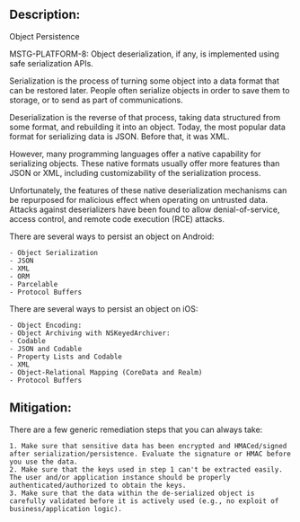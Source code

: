 ## Description:

Object Persistence

MSTG-PLATFORM-8: Object deserialization, if any, is implemented using safe serialization APIs.

Serialization is the process of turning some object into a data format that can be restored later. People often serialize objects in order to save them to storage, or to send as part of communications.

Deserialization is the reverse of that process, taking data structured from some format, and rebuilding it into an object. Today, the most popular data format for serializing data is JSON. Before that, it was XML.

However, many programming languages offer a native capability for serializing objects. These native formats usually offer more features than JSON or XML, including customizability of the serialization process.

Unfortunately, the features of these native deserialization mechanisms can be repurposed for malicious effect when operating on untrusted data. Attacks against deserializers have been found to allow denial-of-service, access control, and remote code execution (RCE) attacks.

There are several ways to persist an object on Android:

	- Object Serialization
	- JSON
	- XML
	- ORM
	- Parcelable
	- Protocol Buffers

There are several ways to persist an object on iOS:

	- Object Encoding:
	- Object Archiving with NSKeyedArchiver:
	- Codable
	- JSON and Codable
	- Property Lists and Codable
	- XML
	- Object-Relational Mapping (CoreData and Realm)
	- Protocol Buffers


## Mitigation:

There are a few generic remediation steps that you can always take:

	1. Make sure that sensitive data has been encrypted and HMACed/signed after serialization/persistence. Evaluate the signature or HMAC before you use the data. 
	2. Make sure that the keys used in step 1 can't be extracted easily. The user and/or application instance should be properly authenticated/authorized to obtain the keys. 
	3. Make sure that the data within the de-serialized object is carefully validated before it is actively used (e.g., no exploit of business/application logic).
